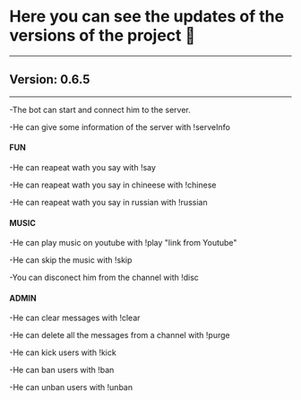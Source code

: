 # Here you can see the updates of the versions of the project 🙂
---
## Version: 0.6.5
---
-The bot can start and connect him to the server. 

-He can give some information of the server with !serveInfo

#### FUN

-He can reapeat wath you say with !say 

-He can reapeat wath you say in chineese with  !chinese

-He can reapeat wath you say in russian with  !russian

#### MUSIC

-He can play music on youtube  with !play "link from Youtube"

-He can skip the music with !skip

-You can disconect him from the channel with !disc

#### ADMIN

-He can clear messages with !clear

-He can delete all the messages from a channel with !purge

-He can kick users with !kick

-He can ban users with !ban

-He can unban users with !unban

